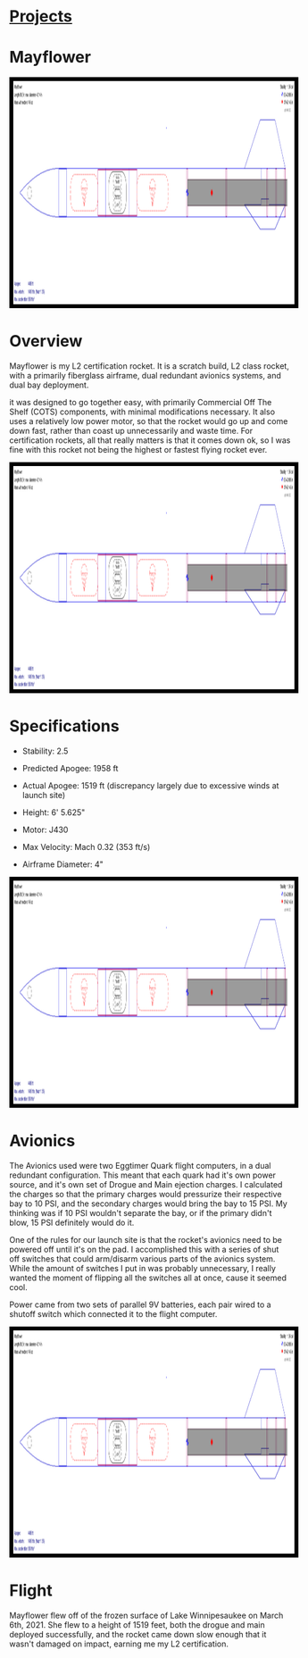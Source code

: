 # [Projects](http://vlarko.com/Projects)
# Mayflower

<img src="/Photos/Mayflower_1.PNG" height="400" style="border:7px solid black">

# Overview
Mayflower is my L2 certification rocket. It is a scratch build, L2 class rocket, with a primarily fiberglass airframe, dual redundant avionics systems, and dual bay deployment.   
  
it was designed to go together easy, with primarily Commercial Off The Shelf (COTS) components, with minimal modifications necessary. It also uses a relatively low power motor, so that the rocket would go up and come down fast, rather than coast up unnecessarily and waste time. For certification rockets, all that really matters is that it comes down ok, so I was fine with this rocket not being the highest or fastest flying rocket ever.

<img src="/Photos/Mayflower_1.PNG" height="400" style="border:7px solid black">

# Specifications
- Stability: 2.5
- Predicted Apogee: 1958 ft
- Actual Apogee: 1519 ft (discrepancy largely due to excessive winds at launch site)  
    
- Height: 6' 5.625"
- Motor: J430
- Max Velocity: Mach 0.32 (353 ft/s)
- Airframe Diameter: 4"

<img src="/Photos/Mayflower_1.PNG" height="400" style="border:7px solid black">

# Avionics
The Avionics used were two Eggtimer Quark flight computers, in a dual redundant configuration. This meant that each quark had it's own power source, and it's own set of Drogue and Main ejection charges. I calculated the charges so that the primary charges would pressurize their respective bay to 10 PSI, and the secondary charges would bring the bay to 15 PSI. My thinking was if 10 PSI wouldn't separate the bay, or if the primary didn't blow, 15 PSI definitely would do it.  
  
One of the rules for our launch site is that the rocket's avionics need to be powered off until it's on the pad. I accomplished this with a series of shut off switches that could arm/disarm various parts of the avionics system. While the amount of switches I put in was probably unnecessary, I really wanted the moment of flipping all the switches all at once, cause it seemed cool.  
  
Power came from two sets of parallel 9V batteries, each pair wired to a shutoff switch which connected it to the flight computer.

<img src="/Photos/Mayflower_1.PNG" height="400" style="border:7px solid black">

# Flight
Mayflower flew off of the frozen surface of Lake Winnipesaukee on March 6th, 2021. She flew to a height of 1519 feet, both the drogue and main deployed successfully, and the rocket came down slow enough that it wasn't damaged on impact, earning me my L2 certification.
